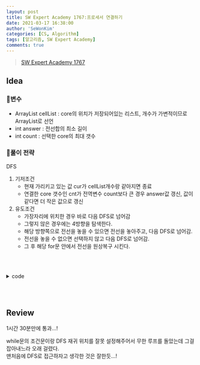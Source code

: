 ```yaml
---
layout: post
title: SW Expert Academy 1767:프로세서 연결하기
date: 2021-03-17 16:38:00
author: 'SeWonKim'
categories: [CS, Algorithm]
tags: [알고리즘, SW Expert Academy]
comments: true
---
```


> [SW Expert Academy 1767](https://swexpertacademy.com/main/code/problem/problemDetail.do?contestProbId=AV4suNtaXFEDFAUf&categoryId=AV4suNtaXFEDFAUf&categoryType=CODE&problemTitle=%ED%94%84%EB%A1%9C%EC%84%B8%EC%84%9C&orderBy=FIRST_REG_DATETIME&selectCodeLang=ALL&select-1=&pageSize=10&pageIndex=1)

## Idea

### 🥚변수

- ArrayList<Point> cellList : core의 위치가 저장되어있는 리스트, 개수가 가변적이므로 ArrayList로 선언
- int answer : 전선합의 최소 길이
- int count : 선택한 core의 최대 갯수
  
### 🍳풀이 전략

DFS

1. 기저조건
   - 현재 가리키고 있는 값 cur가 cellList개수랑 같아지면 종료
   - 연결한 core 갯수인 cnt가 전역변수 count보다 큰 경우 answer값 갱신, 값이 같다면 더 작은 값으로 갱신
2. 유도조건
   - 가장자리에 위치한 경우 바로 다음 DFS로 넘어감
   - 그렇지 않은 경우에는 4방향을 탐색한다.
   - 해당 방향쪽으로 전선을 놓을 수 있으면 전선을 놓아주고, 다음 DFS로 넘어감.
   - 전선을 놓을 수 없으면 선택하지 않고 다음 DFS로 넘어감.
   - 그 후 해당 for문 안에서 전선을 원상복구 시킨다. 
  
&nbsp;  
&nbsp;

<details>
<summary>code</summary>
<div markdown="1">

```java

import java.awt.Point;
import java.io.BufferedReader;
import java.io.InputStreamReader;
import java.util.ArrayList;
import java.util.StringTokenizer;

public class Solution {
	
	private static int N, count, answer;
	private static int[][] dir = { {-1, 0}, {1, 0}, {0, -1}, {0, 1} };
	
	public static void main(String[] args) throws Exception {
		BufferedReader br = new BufferedReader(new InputStreamReader(System.in));
		StringTokenizer st = null;
		
		int T = Integer.parseInt(br.readLine());
		for (int test_case = 1; test_case <= T; test_case++)
		{
			count = 0;	// 연결된 코어 갯수
			answer = 0;	// 전선 길이
			N = Integer.parseInt(br.readLine());
			int[][] cell = new int[N][N];
			ArrayList<Point> cellList = new ArrayList<Point>();	
			
			for(int r=0; r<N; r++) {
				st = new StringTokenizer(br.readLine(), " ");
				for(int c=0; c<N; c++) {
					cell[r][c] = Integer.parseInt(st.nextToken());
					if(cell[r][c] == 1)	{
						cellList.add(new Point(r, c));
					}
				}
			}
			
			DFS(cellList, 0, 0, new int[cellList.size()], new boolean[N][N]);
			
			System.out.println("#" + test_case + " " + answer);
		}
	}

	private static void DFS(ArrayList<Point> cellList, int cur, int cnt, int[] line, boolean[][] map) {
		// 기저조건
		if(cur == cellList.size()) {
			
			if(cnt > count) {	// 최대한 많은 코어를 연결해야 함 
				int sum = 0;
				for(int i=0; i<line.length; i++) {
					sum += line[i];
				}
				answer = sum;
				count = cnt;
			}
			else if(cnt == count) {
				int sum = 0;
				for(int i=0; i<line.length; i++) {
					sum += line[i];
				}
				answer = Math.min(answer, sum);
			}
			return;
		}
		
		// 유도조건
		Point now = cellList.get(cur);
		map[now.x][now.y] = true;
		
		if(now.x == 0 || now.y == 0 || now.x == N-1 || now.y == N-1) {	// 가장자리에 있다면 바로 연결
			line[cur] = 0;
			DFS(cellList, cur+1, cnt+1, line, map);
			return;
		}
		
		for(int k=0; k<4; k++) { // 가장자리에 있지 않다면 4방 탐색
			int len = canConnect(now.x, now.y, k, map);
			
			if(len != -1) {
				Connect(now.x, now.y, k, map, true);	// map에 true 표시
				line[cur] = len;
				DFS(cellList, cur+1, cnt+1, line, map);	// 다음 탐색으로 넘어감
				Connect(now.x, now.y, k, map, false);	// map 원상 복구
			}
			else {
				line[cur] = 0;
				DFS(cellList, cur+1, cnt, line, map);
			}
		}
	}

	private static void Connect(int r, int c, int k, boolean[][] map, boolean data) {
		int nr = r;
		int nc = c;
		
		while(true) {
			nr += dir[k][0];
			nc += dir[k][1];
			
			if(nr < 0 || nr >= N || nc < 0 || nc >= N) {
				break;
			}
			
			map[nr][nc] = data;
		}
	}

	// r, c 기준으로 k 방향으로 쭈욱 연결할 수 있다면 길이를 반환하고, 아니면 -1 반환
	private static int canConnect(int r, int c, int k, boolean[][] map) {
		
		int nr = r;
		int nc = c;
		int sum = 0;
		
		while(true) {
			nr += dir[k][0];
			nc += dir[k][1];
			
			if(nr < 0 || nr >= N || nc < 0 || nc >= N) {
				break;
			}
			
			if(map[nr][nc]) {
				return -1;
			}
			
			sum++;
		}
		return sum;
	}
}

```

</div>
</details>

&nbsp;  
&nbsp;

## Review

1시간 30분만에 통과...!

while문의 조건문이랑 DFS 재귀 위치를 잘못 설정해주어서 무한 루프를 돌았는데 그걸 잡아내느라 오래 걸렸다.      
맨처음에 DFS로 접근하자고 생각한 것은 잘한듯...!

&nbsp;  
&nbsp;
